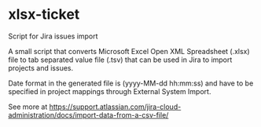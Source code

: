 # xlsx-ticket
Script for Jira issues import

A small script that converts Microsoft Excel Open XML Spreadsheet (.xlsx) file to tab separated value file (.tsv)
that can be used in Jira to import projects and issues.

Date format in the generated file is (yyyy-MM-dd hh:mm:ss) and have to be specified in project mappings through
External System Import.

See more at https://support.atlassian.com/jira-cloud-administration/docs/import-data-from-a-csv-file/
